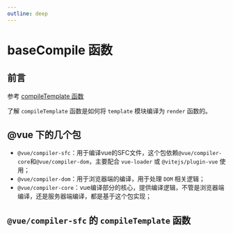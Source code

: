 ```yaml
---
outline: deep
---
```

# baseCompile 函数

## 前言

参考 [compileTemplate 函数](https://vue-compiler.iamouyang.cn/template/baseCompile.html)

了解 `compileTemplate` 函数是如何将 `template` 模块编译为 `render` 函数的。

## @vue 下的几个包

- `@vue/compiler-sfc`：用于编译vue的SFC文件，这个包依赖`@vue/compiler-core`和`@vue/compiler-dom`，主要配合 `vue-loader` 或 `@vitejs/plugin-vue` 使用；
- `@vue/compiler-dom`：用于浏览器端的编译，用于处理 `DOM` 相关逻辑；
- `@vue/compiler-core`：vue编译部分的核心，提供编译逻辑，不管是浏览器端编译，还是服务器端编译，都是基于这个包实现；

## `@vue/compiler-sfc` 的 `compileTemplate` 函数



